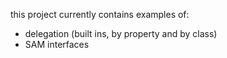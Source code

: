 this project currently contains examples of:

* delegation (built ins, by property and by class)
* SAM interfaces